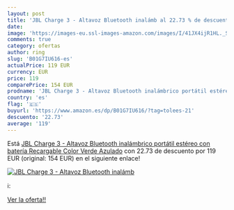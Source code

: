 ```yaml
---
layout: post
title: 'JBL Charge 3 - Altavoz Bluetooth inalámb al 22.73 % de descuento'
date: 
image: 'https://images-eu.ssl-images-amazon.com/images/I/41JX4ijR1HL._SL200_.jpg'
comments: true
category: ofertas
author: ring
slug: 'B01G7IU616-es'
actualPrice: 119 EUR
currency: EUR
price: 119
comparePrice: 154 EUR
prodname: 'JBL Charge 3 - Altavoz Bluetooth inalámbrico portátil estéreo con batería Recargable  Color Verde Azulado'
country: 'es'
flag: '🇪🇸'
buyurl: 'https://www.amazon.es/dp/B01G7IU616/?tag=tolees-21'
descuento: '22.73'
average: '119'
---
```


Está [JBL Charge 3 - Altavoz Bluetooth inalámbrico portátil estéreo con batería Recargable  Color Verde Azulado](https://www.amazon.es/dp/B01G7IU616/?tag=tolees-21) con 22.73 de descuento por 119 EUR (original: 154 EUR) en el siguiente enlace!

[![JBL Charge 3 - Altavoz Bluetooth inalámb](https://images-eu.ssl-images-amazon.com/images/I/41JX4ijR1HL._SL200_.jpg)](https://www.amazon.es/dp/B01G7IU616/?tag=tolees-21)

ℹ️:


[Ver la oferta!!](https://www.amazon.es/dp/B01G7IU616/?tag=tolees-21)
